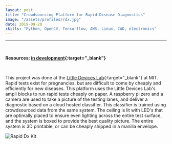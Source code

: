 ```yaml
---
layout: post
title: "Crowdsourcing Platform for Rapid Disease Diagnostics"
image: "/assets/profiles/rdx.jpg"
date: 2019-09-20
skills: "Python, OpenCV, Tensorflow, AWS, Linux, CAD, electronics"
---
```


___

<p>&nbsp;</p>

**Resources: [in development](http://littledevices.mit.edu/){:target="_blank"}**

<p>&nbsp;</p>

This project was done at the [Little Devices Lab](http://littledevices.mit.edu/){:target="_blank"} at MIT. Rapid tests exist for pregnancies, but are difficult to come by cheaply and efficiently for new diseases. This platform uses the Little Devices Lab's ampli blocks to run rapid tests cheaply on paper. A raspberry pi zero and a camera are used to take a picture of the testing lanes, and deliver a diagnostic based on a cloud hosted classifier. This classifier is trained using crowdsourced data from the same system. The ceiling is lit with LED's that are optimally placed to ensure even lighting across the entire test surface, and the system is boxed to provide the best quality picture. The entire system is 3D printable, or can be cheaply shipped in a manilla envelope.

<img src="/assets/2019-09-20/kit.png" alt="Rapid Dx Kit" class="center blog_post_body">
